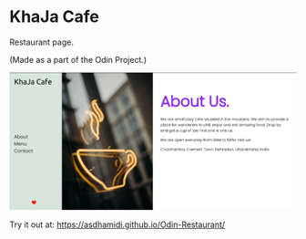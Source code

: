 # KhaJa Cafe
Restaurant page. 

(Made as a part of the Odin Project.)

![Screenshot](./src/assets/ss.png)

Try it out at: https://asdhamidi.github.io/Odin-Restaurant/